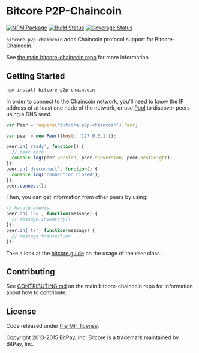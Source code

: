 Bitcore P2P-Chaincoin
=======

[![NPM Package](https://img.shields.io/npm/v/bitcore-p2p-chaincoin.svg?style=flat-square)](https://www.npmjs.org/package/bitcore-p2p-chaincoin)
[![Build Status](https://img.shields.io/travis/chaincoinunlimited/bitcore-p2p-chaincoin.svg?branch=master&style=flat-square)](https://travis-ci.org/chaincoinunlimited/bitcore-p2p-chaincoin)
[![Coverage Status](https://img.shields.io/coveralls/chaincoinunlimited/bitcore-p2p-chaincoin.svg?style=flat-square)](https://coveralls.io/r/chaincoinunlimited/bitcore-p2p-chaincoin?branch=master)

`bitcore-p2p-chaincoin` adds Chaincoin protocol support for Bitcore-Chaincoin.

See [the main bitcore-chaincoin repo](https://github.com/chaincoinunlimited/bitcore-chaincoin) for more information.

## Getting Started

```sh
npm install bitcore-p2p-chaincoin
```
In order to connect to the Chaincoin network, you'll need to know the IP address of at least one node of the network, or use [Pool](/docs/pool.md) to discover peers using a DNS seed.

```javascript
var Peer = require('bitcore-p2p-chaincoin').Peer;

var peer = new Peer({host: '127.0.0.1'});

peer.on('ready', function() {
  // peer info
  console.log(peer.version, peer.subversion, peer.bestHeight);
});
peer.on('disconnect', function() {
  console.log('connection closed');
});
peer.connect();
```

Then, you can get information from other peers by using:

```javascript
// handle events
peer.on('inv', function(message) {
  // message.inventory[]
});
peer.on('tx', function(message) {
  // message.transaction
});
```

Take a look at the [bitcore guide](http://bitcore.io/guide/peer.html) on the usage of the `Peer` class.

## Contributing

See [CONTRIBUTING.md](https://github.com/chaincoinunlimited/bitcore-chaincoin/blob/master/CONTRIBUTING.md) on the main bitcore-chaincoin repo for information about how to contribute.

## License

Code released under [the MIT license](https://github.com/bitpay/bitcore/blob/master/LICENSE).

Copyright 2013-2015 BitPay, Inc. Bitcore is a trademark maintained by BitPay, Inc.
